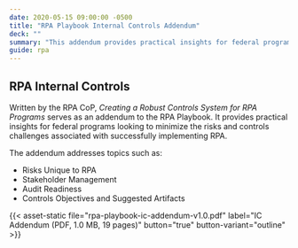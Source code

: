 ```yaml
---
date: 2020-05-15 09:00:00 -0500
title: "RPA Playbook Internal Controls Addendum"
deck: ""
summary: "This addendum provides practical insights for federal programs looking to minimize the risks associated with implementing RPA."
guide: rpa
---
```

## RPA Internal Controls

Written by the RPA CoP, *Creating a Robust Controls System for RPA Programs* serves as an addendum to the RPA Playbook. It provides practical insights for federal programs looking to minimize the risks and controls challenges associated with successfully implementing RPA.

The addendum addresses topics such as:

-   Risks Unique to RPA
-   Stakeholder Management
-   Audit Readiness
-   Controls Objectives and Suggested Artifacts

{{< asset-static file="rpa-playbook-ic-addendum-v1.0.pdf" label="IC Addendum (PDF, 1.0 MB, 19 pages)" button="true" button-variant="outline" >}}

